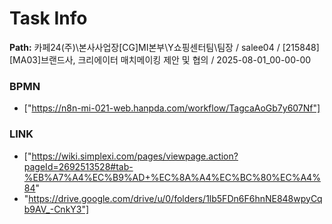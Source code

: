 # Task Info

**Path:** 카페24(주)\본사사업장\[CG]MI본부\Y쇼핑센터팀\팀장 / salee04 / [215848] [MA03]브랜드사, 크리에이터 매치메이킹 제안 및 협의 / 2025-08-01_00-00-00

### BPMN
- ["https://n8n-mi-021-web.hanpda.com/workflow/TagcaAoGb7y607Nf"]

### LINK
- ["https://wiki.simplexi.com/pages/viewpage.action?pageId=2692513528#tab-%EB%A7%A4%EC%B9%AD+%EC%8A%A4%EC%BC%80%EC%A4%84"
- "https://drive.google.com/drive/u/0/folders/1lb5FDn6F6hnNE848wpyCqb9AV_-CnkY3"]

